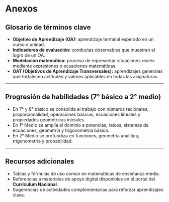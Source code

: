 # Anexos

## Glosario de términos clave
- **Objetivo de Aprendizaje (OA):** aprendizaje terminal esperado en un curso o unidad.  
- **Indicadores de evaluación:** conductas observables que muestran el logro de un OA.  
- **Modelación matemática:** proceso de representar situaciones reales mediante expresiones o ecuaciones matemáticas.  
- **OAT (Objetivos de Aprendizaje Transversales):** aprendizajes generales que fortalecen actitudes y valores aplicables en todas las asignaturas.  

---

## Progresión de habilidades (7° básico a 2° medio)
- En 7° y 8° básico se consolida el trabajo con números racionales, proporcionalidad, operaciones básicas, ecuaciones lineales y propiedades geométricas iniciales.  
- En 1° Medio se amplía el dominio a potencias, raíces, sistemas de ecuaciones, geometría y trigonometría básica.  
- En 2° Medio se profundiza en funciones, geometría analítica, trigonometría y probabilidad.  

---

## Recursos adicionales
- Tablas y fórmulas de uso común en matemáticas de enseñanza media.  
- Referencias a materiales de apoyo digital disponibles en el portal del **Currículum Nacional**.  
- Sugerencias de actividades complementarias para reforzar aprendizajes clave.  

